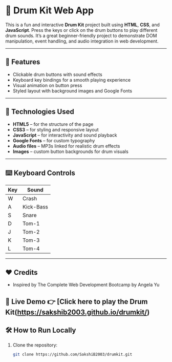 # 🥁 Drum Kit Web App

This is a fun and interactive **Drum Kit** project built using **HTML**, **CSS**, and **JavaScript**. Press the keys or click on the drum buttons to play different drum sounds. It’s a great beginner-friendly project to demonstrate DOM manipulation, event handling, and audio integration in web development.

---

## 🎯 Features

- Clickable drum buttons with sound effects
- Keyboard key bindings for a smooth playing experience
- Visual animation on button press
- Styled layout with background images and Google Fonts

---

## 🚀 Technologies Used

- **HTML5** – for the structure of the page
- **CSS3** – for styling and responsive layout
- **JavaScript** – for interactivity and sound playback
- **Google Fonts** – for custom typography
- **Audio files** – MP3s linked for realistic drum effects
- **Images** – custom button backgrounds for drum visuals

---

## ⌨️ Keyboard Controls

| Key | Sound        |
|-----|--------------|
| W   | Crash        |
| A   | Kick-Bass    |
| S   | Snare        |
| D   | Tom-1        |
| J   | Tom-2        |
| K   | Tom-3        |
| L   | Tom-4        |

---

## ❤️ Credits
- Inspired by The Complete Web Development Bootcamp by Angela Yu

## 🔗 Live Demo 👉 [Click here to play the Drum Kit(https://sakshib2003.github.io/drumkit/)

## 🛠️ How to Run Locally

1. Clone the repository:
   ```bash
   git clone https://github.com/SakshiB2003/drumkit.git
